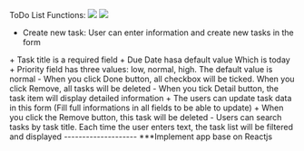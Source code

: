 ToDo List
Functions:
 <img src="./docs/1.png"/>
 <img src=".docs/2.png"/>
 - Create new task: User can enter information and create new tasks in the form
  <The created tasks will be sorted bt due date from the near future to far future>
  	+ Task title is a required field
  	+ Due Date hasa default value Which is today
  	+ Priority field has three values: low, normal, high. The default value is normal
 - When you click Done button, all checkbox will be ticked. When you click Remove, all tasks will be deleted
 - When you tick Detail button, the task item will display detailed information
  + The users can update task data in this form (Fill full informations in all fields to be able to update)
  + When you click the Remove button, this task will be deleted
 - Users can search tasks by task title. Each time the user enters text, the task list will be filtered and displayed
 --------------------
 ***Implement app base on Reactjs